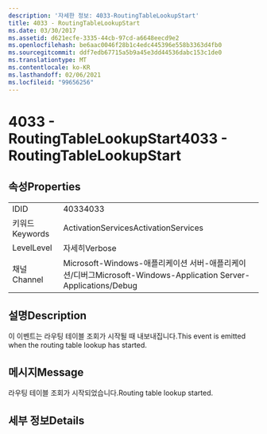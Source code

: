 ```yaml
---
description: '자세한 정보: 4033-RoutingTableLookupStart'
title: 4033 - RoutingTableLookupStart
ms.date: 03/30/2017
ms.assetid: d621ecfe-3335-44cb-97cd-a6648eecd9e2
ms.openlocfilehash: be6aac0046f28b1c4edc445396e558b3363d4fb0
ms.sourcegitcommit: ddf7edb67715a5b9a45e3dd44536dabc153c1de0
ms.translationtype: MT
ms.contentlocale: ko-KR
ms.lasthandoff: 02/06/2021
ms.locfileid: "99656256"
---
```

# <a name="4033---routingtablelookupstart"></a><span data-ttu-id="37568-103">4033 - RoutingTableLookupStart</span><span class="sxs-lookup"><span data-stu-id="37568-103">4033 - RoutingTableLookupStart</span></span>

## <a name="properties"></a><span data-ttu-id="37568-104">속성</span><span class="sxs-lookup"><span data-stu-id="37568-104">Properties</span></span>  
  
|||  
|-|-|  
|<span data-ttu-id="37568-105">ID</span><span class="sxs-lookup"><span data-stu-id="37568-105">ID</span></span>|<span data-ttu-id="37568-106">4033</span><span class="sxs-lookup"><span data-stu-id="37568-106">4033</span></span>|  
|<span data-ttu-id="37568-107">키워드</span><span class="sxs-lookup"><span data-stu-id="37568-107">Keywords</span></span>|<span data-ttu-id="37568-108">ActivationServices</span><span class="sxs-lookup"><span data-stu-id="37568-108">ActivationServices</span></span>|  
|<span data-ttu-id="37568-109">Level</span><span class="sxs-lookup"><span data-stu-id="37568-109">Level</span></span>|<span data-ttu-id="37568-110">자세히</span><span class="sxs-lookup"><span data-stu-id="37568-110">Verbose</span></span>|  
|<span data-ttu-id="37568-111">채널</span><span class="sxs-lookup"><span data-stu-id="37568-111">Channel</span></span>|<span data-ttu-id="37568-112">Microsoft-Windows-애플리케이션 서버-애플리케이션/디버그</span><span class="sxs-lookup"><span data-stu-id="37568-112">Microsoft-Windows-Application Server-Applications/Debug</span></span>|  
  
## <a name="description"></a><span data-ttu-id="37568-113">설명</span><span class="sxs-lookup"><span data-stu-id="37568-113">Description</span></span>  

 <span data-ttu-id="37568-114">이 이벤트는 라우팅 테이블 조회가 시작될 때 내보내집니다.</span><span class="sxs-lookup"><span data-stu-id="37568-114">This event is emitted when the routing table lookup has started.</span></span>  
  
## <a name="message"></a><span data-ttu-id="37568-115">메시지</span><span class="sxs-lookup"><span data-stu-id="37568-115">Message</span></span>  

 <span data-ttu-id="37568-116">라우팅 테이블 조회가 시작되었습니다.</span><span class="sxs-lookup"><span data-stu-id="37568-116">Routing table lookup started.</span></span>  
  
## <a name="details"></a><span data-ttu-id="37568-117">세부 정보</span><span class="sxs-lookup"><span data-stu-id="37568-117">Details</span></span>
